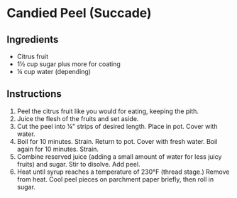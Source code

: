 # Candied Peel (Succade)

## Ingredients
 - Citrus fruit
 - 1½ cup sugar plus more for coating
 - ¼ cup water (depending)

## Instructions

 1. Peel the citrus fruit like you would for eating, keeping the pith.
 2. Juice the flesh of the fruits and set aside.
 2. Cut the peel into ¼" strips of desired length. Place in pot. Cover with water.
 3. Boil for 10 minutes. Strain. Return to pot. Cover with fresh water. Boil again for 10 minutes. Strain.
 4. Combine reserved juice (adding a small amount of water for less juicy fruits) and sugar. Stir to disolve. Add peel.
 5. Heat until syrup reaches a temperature of 230°F (thread stage.) Remove from heat. Cool peel pieces on parchment paper briefly, then roll in sugar.
